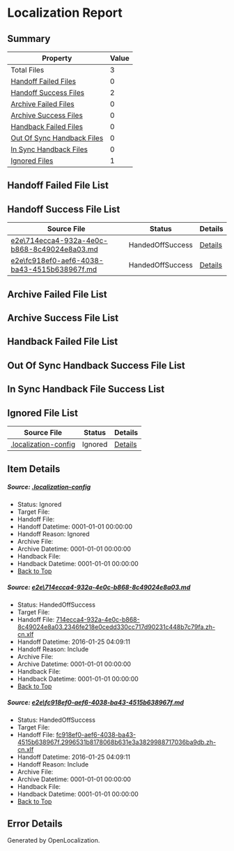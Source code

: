 # <a name='report-top'></a> Localization Report

## Summary
 Property | Value 
 -------- | ----- 
 Total Files | 3
[ Handoff Failed Files ](#handoff-failed-list)| 0
[ Handoff Success Files ](#handoff-success-list)| 2
[ Archive Failed Files ](#archive-failed-list)| 0
[ Archive Success Files ](#archive-success-list)| 0
[ Handback Failed Files ](#handback-failed-list)| 0
[ Out Of Sync Handback Files ](#outofsync-handback-success-list)| 0
[ In Sync Handback Files ](#insync-handback-success-list)| 0
[ Ignored Files ](#ignored-list)| 1

## <a name='handoff-failed-list'></a> Handoff Failed File List

## <a name='handoff-success-list'></a> Handoff Success File List
 Source File | Status | Details 
 ----------- | ------ | ------- 
 [e2e\714ecca4-932a-4e0c-b868-8c49024e8a03.md](https://github.com/OpenLocalizationTest/oltest/blob/086d1f6794c7ffdded799fa748ddece53de971fe/e2e/714ecca4-932a-4e0c-b868-8c49024e8a03.md) | HandedOffSuccess | [Details](#3b554c4bc8bf4b9a568b4736a07c22c09dbeae9b1)
 [e2e\fc918ef0-aef6-4038-ba43-4515b638967f.md](https://github.com/OpenLocalizationTest/oltest/blob/086d1f6794c7ffdded799fa748ddece53de971fe/e2e/fc918ef0-aef6-4038-ba43-4515b638967f.md) | HandedOffSuccess | [Details](#99198127395f4cd591e5eb10586bc115f4d2126d2)

## <a name='archive-failed-list'></a> Archive Failed File List

## <a name='archive-success-list'></a> Archive Success File List

## <a name='handback-failed-list'></a> Handback Failed File List

## <a name='outofsync-handback-success-list'></a> Out Of Sync Handback Success File List

## <a name='insync-handback-success-list'></a> In Sync Handback File Success List

## <a name='ignored-list'></a> Ignored File List
 Source File | Status | Details 
 ----------- | ------ | ------- 
 [.localization-config](https://github.com/OpenLocalizationTest/oltest/blob/086d1f6794c7ffdded799fa748ddece53de971fe/.localization-config) | Ignored | [Details](#e4725be8631cbe979bbe0fa8b97cd75f1fd41d4d0)

## Item Details
##### <a name='e4725be8631cbe979bbe0fa8b97cd75f1fd41d4d0'></a> Source: [.localization-config](https://github.com/OpenLocalizationTest/oltest/blob/086d1f6794c7ffdded799fa748ddece53de971fe/.localization-config)
* Status: Ignored
* Target File: 
* Handoff File: 
* Handoff Datetime: 0001-01-01 00:00:00
* Handoff Reason: Ignored
* Archive File: 
* Archive Datetime: 0001-01-01 00:00:00
* Handback File: 
* Handback Datetime: 0001-01-01 00:00:00
* [Back to Top](#report-top)

##### <a name='3b554c4bc8bf4b9a568b4736a07c22c09dbeae9b1'></a> Source: [e2e\714ecca4-932a-4e0c-b868-8c49024e8a03.md](https://github.com/OpenLocalizationTest/oltest/blob/086d1f6794c7ffdded799fa748ddece53de971fe/e2e/714ecca4-932a-4e0c-b868-8c49024e8a03.md)
* Status: HandedOffSuccess
* Target File: 
* Handoff File: [714ecca4-932a-4e0c-b868-8c49024e8a03.2346fe218e0cedd330cc717d90231c448b7c79fa.zh-cn.xlf](https://github.com/OpenLocalizationTestOrg/olhandoff/blob/0a59ffbccfe68cc4c335decb73081b19907c3974/ol-handoff/OpenLocalizationTestOrg/oltest.zh-cn/qimu/714ecca4-932a-4e0c-b868-8c49024e8a03.2346fe218e0cedd330cc717d90231c448b7c79fa.zh-cn.xlf)
* Handoff Datetime: 2016-01-25 04:09:11
* Handoff Reason: Include
* Archive File: 
* Archive Datetime: 0001-01-01 00:00:00
* Handback File: 
* Handback Datetime: 0001-01-01 00:00:00
* [Back to Top](#report-top)

##### <a name='99198127395f4cd591e5eb10586bc115f4d2126d2'></a> Source: [e2e\fc918ef0-aef6-4038-ba43-4515b638967f.md](https://github.com/OpenLocalizationTest/oltest/blob/086d1f6794c7ffdded799fa748ddece53de971fe/e2e/fc918ef0-aef6-4038-ba43-4515b638967f.md)
* Status: HandedOffSuccess
* Target File: 
* Handoff File: [fc918ef0-aef6-4038-ba43-4515b638967f.2996531b8178068b631e3a3829988717036ba9db.zh-cn.xlf](https://github.com/OpenLocalizationTestOrg/olhandoff/blob/0a59ffbccfe68cc4c335decb73081b19907c3974/ol-handoff/OpenLocalizationTestOrg/oltest.zh-cn/qimu/fc918ef0-aef6-4038-ba43-4515b638967f.2996531b8178068b631e3a3829988717036ba9db.zh-cn.xlf)
* Handoff Datetime: 2016-01-25 04:09:11
* Handoff Reason: Include
* Archive File: 
* Archive Datetime: 0001-01-01 00:00:00
* Handback File: 
* Handback Datetime: 0001-01-01 00:00:00
* [Back to Top](#report-top)


## Error Details

Generated by OpenLocalization.
